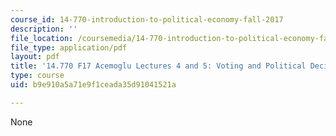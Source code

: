 ```yaml
---
course_id: 14-770-introduction-to-political-economy-fall-2017
description: ''
file_location: /coursemedia/14-770-introduction-to-political-economy-fall-2017/b9e910a5a71e9f1ceada35d91041521a_MIT14_770F17_lec4_5_acemoglu.pdf
file_type: application/pdf
layout: pdf
title: '14.770 F17 Acemoglu Lectures 4 and 5: Voting and Political Decisions in Practice'
type: course
uid: b9e910a5a71e9f1ceada35d91041521a

---
```

None
